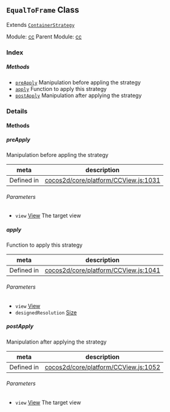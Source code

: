 ## `EqualToFrame` Class

Extends [`ContainerStrategy`](ContainerStrategy.md)


Module: [cc](../modules/cc.md)
Parent Module: [cc](../modules/cc.md)






### Index



##### Methods

  - [`preApply`](#preapply) Manipulation before appling the strategy
  - [`apply`](#apply) Function to apply this strategy
  - [`postApply`](#postapply) Manipulation after applying the strategy



### Details




<!-- Method Block -->
#### Methods


##### preApply

Manipulation before appling the strategy

| meta | description |
|------|-------------|
| Defined in | [cocos2d/core/platform/CCView.js:1031](https://github.com/cocos-creator/engine/blob/5a29bc48b8b66d479bb93d92e64418ce8a7c0f34/cocos2d/core/platform/CCView.js#L1031) |

###### Parameters
- `view` <a href="../classes/View.html" class="crosslink">View</a> The target view


##### apply

Function to apply this strategy

| meta | description |
|------|-------------|
| Defined in | [cocos2d/core/platform/CCView.js:1041](https://github.com/cocos-creator/engine/blob/5a29bc48b8b66d479bb93d92e64418ce8a7c0f34/cocos2d/core/platform/CCView.js#L1041) |

###### Parameters
- `view` <a href="../classes/View.html" class="crosslink">View</a> 
- `designedResolution` <a href="../classes/Size.html" class="crosslink">Size</a> 


##### postApply

Manipulation after applying the strategy

| meta | description |
|------|-------------|
| Defined in | [cocos2d/core/platform/CCView.js:1052](https://github.com/cocos-creator/engine/blob/5a29bc48b8b66d479bb93d92e64418ce8a7c0f34/cocos2d/core/platform/CCView.js#L1052) |

###### Parameters
- `view` <a href="../classes/View.html" class="crosslink">View</a> The target view



